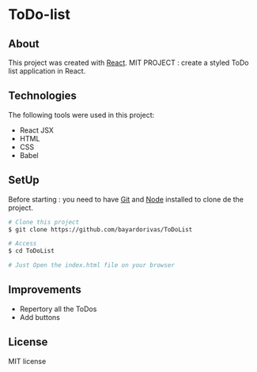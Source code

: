 # ToDo-list

## About

This project was created with [React](https://en.reactjs.org/). 
MIT PROJECT : create a styled ToDo list application in React.

## Technologies

The following tools were used in this project:

- React JSX 
- HTML
- CSS
- Babel

## SetUp

Before starting : you need to have [Git](https://git-scm.com) and [Node](https://nodejs.org/en/) installed to clone de the project.

```bash
# Clone this project
$ git clone https://github.com/bayardorivas/ToDoList

# Access
$ cd ToDoList

# Just Open the index.html file on your browser

```

## Improvements

- Repertory all the ToDos
- Add buttons

## License
MIT license
